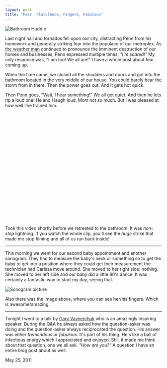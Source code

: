 ```yaml
---
layout: post
title: "Fear, Flatulence, Fingers, Fabulous"
---
```


<img src="http://danielsjourney.com/files/bathroom_huddle.jpg" title="Bathroom Huddle">

Last night hail and tornados fell upon our city, distracting Penn from his homework and generally striking fear into the populace of our metroplex. As [the weather man](http://twitpic.com/52522m) continued to pronounce the imminent destruction of our homes and businesses, Penn expressed multiple times, _"I'm scared!"_ My only response was, "I am too! We all are!" I have a whole post about fear coming up.

When the time came, we closed all the shudders and doors and got into the bathroom located in the very middle of our house. You could barely hear the storm from in there. Then the power goes out. And it gets hot quick.

Then Penn goes, "Wait, I hear something!" We all get quiet. And then he lets rip a loud one! He and I laugh loud. Mom not so much. But I was pleased at how well I've trained him.

<p><object width="560" height="349"><param name="movie" value="http://www.youtube.com/v/5crL6uPIuIs?fs=1&amp;hl=en_US&amp;rel=0"></param><param name="allowFullScreen" value="true"></param><param name="allowscriptaccess" value="always"></param><embed src="http://www.youtube.com/v/5crL6uPIuIs?fs=1&amp;hl=en_US&amp;rel=0" type="application/x-shockwave-flash" width="560" height="349" allowscriptaccess="always" allowfullscreen="true"></embed></object></p>

Took this video shortly before we retreated to the bathroom. It was _non-stop_ lightning. If you watch the whole clip, you'll see the _huge_ strike that made me stop filming and all of us run back inside!

<hr>

This morning we went for our second baby appointment and another sonogram. They had to measure the baby's neck or something so to get the baby to get into a position where they could get their measurement the technician had Carissa move around. She moved to her right side: nothing. She moved to her left side and our baby did a little 80's dance. It was certainly a fantastic way to start my day, seeing that.

![Sonogram picture](http://farm3.static.flickr.com/2257/5759151616_af1745a9ef.jpg)

Also there was the image above, where you can see her/his fingers. Which is awesome/amazing.

<hr>

Tonight I went to a talk by [Gary Vaynerchuk](http://garyvaynerchuk.com/) who is an amazingly inspiring speaker. During the Q&A he always asked how the question-asker was doing and the question-asker always reciprocated the question. His answer was either _tremendous_ or _fabulous_. It's part of his thing. He's like a ball of infectious energy which I appreciated and enjoyed. Still, it made me think about that question, one we all ask. _"How are you?"_ A question I have an entire blog post about as well.

<p class="date">May 25, 2011</p>